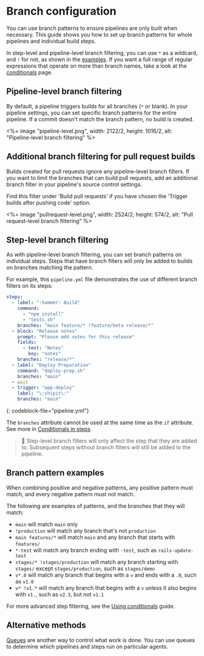 # Branch configuration

You can use branch patterns to ensure pipelines are only built when necessary. This guide shows you how to set up branch patterns for whole pipelines and individual build steps.

In step-level and pipeline-level branch filtering, you can use `*` as a wildcard, and `!` for not, as shown in the [examples](#branch-pattern-examples). If you want a full range of regular expressions that operate on more than branch names, take a look at the [conditionals](/docs/pipelines/conditionals) page.

## Pipeline-level branch filtering

By default, a pipeline triggers builds for all branches (`*` or blank). In your pipeline settings, you can set specific branch patterns for the entire pipeline. If a commit doesn't match the branch pattern, no build is created.

<%= image "pipeline-level.png", width: 2122/2, height: 1016/2, alt: "Pipeline-level branch filtering" %>

## Additional branch filtering for pull request builds

Builds created for pull requests ignore any pipeline-level branch filters. If you want to limit the branches that can build pull requests, add an additional branch filter in your pipeline's source control settings.

Find this filter under 'Build pull requests' if you have chosen the 'Trigger builds after pushing code' option.

<%= image "pullrequest-level.png", width: 2524/2, height: 574/2, alt: "Pull request-level branch filtering" %>

## Step-level branch filtering

As with pipeline-level branch filtering, you can set branch patterns on individual steps. Steps that have branch filters will only be added to builds on branches matching the pattern.

For example, this `pipeline.yml` file demonstrates the use of different branch filters on its steps:

```yaml
steps:
  - label: ":hammer: Build"
    command:
      - "npm install"
      - "tests.sh"
    branches: "main feature/* !feature/beta release/*"
  - block: "Release notes"
    prompt: "Please add notes for this release"
    fields:
      - text: "Notes"
        key: "notes"
    branches: "release/*"
  - label: "Deploy Preparation"
    command: "deploy-prep.sh"
    branches: "main"
  - wait
  - trigger: "app-deploy"
    label: "\:shipit\:"
    branches: "main"
```

{: codeblock-file="pipeline.yml"}

The `branches` attribute cannot be used at the same time as the `if` attribute. See more in [Conditionals in steps](/docs/pipelines/conditionals#conditionals-in-steps).

> 📘
> Step-level branch filters will only affect the step that they are added to. Subsequent steps without branch filters will still be added to the pipeline.

## Branch pattern examples

When combining positive and negative patterns, any positive pattern must match, and every negative pattern must not match.

The following are examples of patterns, and the branches that they will match:

-   `main` will match `main` only
-   `!production` will match any branch that's not `production`
-   `main features/*` will match `main` and any branch that starts with `features/`
-   `*-test` will match any branch ending with `-test`, such as `rails-update-test`
-   `stages/* !stages/production` will match any branch starting with `stages/` except `stages/production`, such as `stages/demo`
-   `v*.0` will match any branch that begins with a `v` and ends with a `.0`, such as `v1.0`
-   `v* !v1.*` will match any branch that begins with a `v` unless it also begins with `v1.`, such as `v2.3`, but not `v1.1`

For more advanced step filtering, see the [Using conditionals](/docs/pipelines/conditionals) guide.

## Alternative methods

[Queues](/docs/agent/v3/queues) are another way to control what work is done. You can use queues to determine which pipelines and steps run on particular agents.
